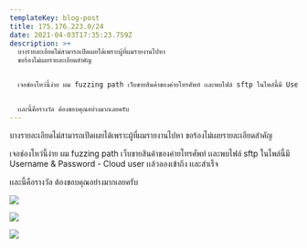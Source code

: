 ```yaml
---
templateKey: blog-post
title: 175.176.223.0/24
date: 2021-04-03T17:35:23.759Z
description: >+
  บางรายละเอียดไม่สามารถเปิดเผยได้เพราะผู้ที่ผมรายงานไปหา
  ขอร้องไม่เผยรายละเอียดสำคัญ


  เจอช่องโหว่นี้ง่าย ผม fuzzing path เว็บขายสินค้าของค่ายโทรศัพท์ เเละพบไฟล์ sftp ในไพล์นี้มี Username & Password - Cloud user เเล้วลองเข้าถึง เเละสำเร็จ


  เเละนี้คือรางวัล ต้องขอบคุณอย่างมากเลยครับ
---
```

บางรายละเอียดไม่สามารถเปิดเผยได้เพราะผู้ที่ผมรายงานไปหา ขอร้องไม่เผยรายละเอียดสำคัญ

เจอช่องโหว่นี้ง่าย ผม fuzzing path เว็บขายสินค้าของค่ายโทรศัพท์ เเละพบไฟล์ sftp ในไพล์นี้มี Username & Password - Cloud user เเล้วลองเข้าถึง เเละสำเร็จ

เเละนี้คือรางวัล ต้องขอบคุณอย่างมากเลยครับ

![](/img/access_server_success.png)

![](/img/attachment.png)

![](/img/attachment-w.png)
